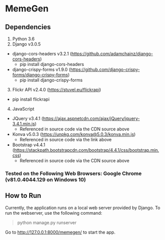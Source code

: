 # MemeGen

## Dependencies
1. Python 3.6
2. Django v3.0.5
  - django-cors-headers v3.2.1 (https://github.com/adamchainz/django-cors-headers)
    - pip install django-cors-headers
  - django-crispy-forms v1.9.0 (https://github.com/django-crispy-forms/django-crispy-forms)
    - pip install django-crispy-forms
3. Flickr API v2.4.0 (https://stuvel.eu/flickrapi)
  - pip install flickrapi
4. JavaScript
  - JQuery v3.4.1 (https://ajax.aspnetcdn.com/ajax/jQuery/jquery-3.4.1.min.js)
    - Referenced in source code via the CDN source above
  - Konva v5.0.3 (https://unpkg.com/konva@5.0.3/konva.min.js)
    - Referenced in source code via the link above
  - Bootstrap v4.4.1 (https://stackpath.bootstrapcdn.com/bootstrap/4.4.1/css/bootstrap.min.css)
    - Referenced in source code via the CDN source above

### Tested on the Following Web Browsers: Google Chrome (v81.0.4044.129 on Windows 10)

## How to Run
Currently, the application runs on a local web server provided by Django. To run the webserver, use the following command:

> python manage.py runserver

Go to http://127.0.0.1:8000/memegen/ to start the app.